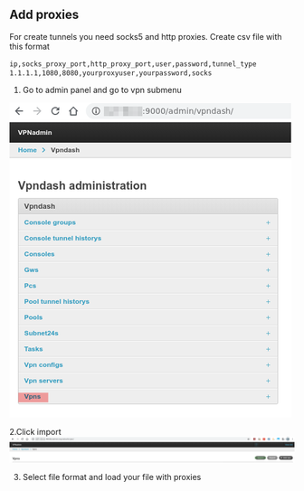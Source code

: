 Add proxies
----

For create tunnels you need socks5 and http proxies.
Create csv file with this format
```csv
ip,socks_proxy_port,http_proxy_port,user,password,tunnel_type
1.1.1.1,1080,8080,yourproxyuser,yourpassword,socks
```

1. Go to admin panel and go to vpn submenu

![add_proxies_to_admin_panel-1.png](../.resources/add_proxies_to_admin_panel-1.png)

2.Click import
![add_proxies_to_admin_panel-2.png](../.resources/add_proxies_to_admin_panel-2.png)

3. Select file format and load your file with proxies